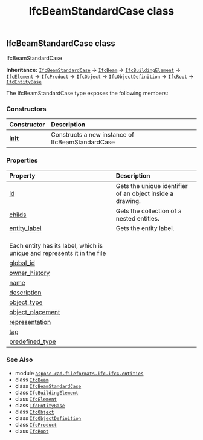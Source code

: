 ﻿---
title: IfcBeamStandardCase class
second_title: Aspose.CAD for Python via .NET API References
description: 
type: docs
weight: 390
url: /python-net/aspose.cad.fileformats.ifc.ifc4.entities/ifcbeamstandardcase/
is_root: false
---

## IfcBeamStandardCase class

IfcBeamStandardCase



**Inheritance:** [`IfcBeamStandardCase`](/cad/python-net/aspose.cad.fileformats.ifc.ifc4.entities/ifcbeamstandardcase) → 
[`IfcBeam`](/cad/python-net/aspose.cad.fileformats.ifc.ifc4.entities/ifcbeam) → 
[`IfcBuildingElement`](/cad/python-net/aspose.cad.fileformats.ifc.ifc4.entities/ifcbuildingelement) → 
[`IfcElement`](/cad/python-net/aspose.cad.fileformats.ifc.ifc4.entities/ifcelement) → 
[`IfcProduct`](/cad/python-net/aspose.cad.fileformats.ifc.ifc4.entities/ifcproduct) → 
[`IfcObject`](/cad/python-net/aspose.cad.fileformats.ifc.ifc4.entities/ifcobject) → 
[`IfcObjectDefinition`](/cad/python-net/aspose.cad.fileformats.ifc.ifc4.entities/ifcobjectdefinition) → 
[`IfcRoot`](/cad/python-net/aspose.cad.fileformats.ifc.ifc4.entities/ifcroot) → 
[`IfcEntityBase`](/cad/python-net/aspose.cad.fileformats.ifc/ifcentitybase)



The IfcBeamStandardCase type exposes the following members:

### Constructors
| Constructor | Description |
| :- | :- |
| [__init__](/cad/python-net/aspose.cad.fileformats.ifc.ifc4.entities/ifcbeamstandardcase/__init__/#) | Constructs a new instance of IfcBeamStandardCase |


### Properties
| Property | Description |
| :- | :- |
| [id](/cad/python-net/aspose.cad.fileformats.ifc.ifc4.entities/ifcbeamstandardcase/id) | Gets the unique identifier of an object inside a drawing. |
| [childs](/cad/python-net/aspose.cad.fileformats.ifc.ifc4.entities/ifcbeamstandardcase/childs) | Gets the collection of a nested entities. |
| [entity_label](/cad/python-net/aspose.cad.fileformats.ifc.ifc4.entities/ifcbeamstandardcase/entity_label) | Gets the entity label.<br/>Each entity has its label, which is unique and represents it in the file |
| [global_id](/cad/python-net/aspose.cad.fileformats.ifc.ifc4.entities/ifcbeamstandardcase/global_id) |  |
| [owner_history](/cad/python-net/aspose.cad.fileformats.ifc.ifc4.entities/ifcbeamstandardcase/owner_history) |  |
| [name](/cad/python-net/aspose.cad.fileformats.ifc.ifc4.entities/ifcbeamstandardcase/name) |  |
| [description](/cad/python-net/aspose.cad.fileformats.ifc.ifc4.entities/ifcbeamstandardcase/description) |  |
| [object_type](/cad/python-net/aspose.cad.fileformats.ifc.ifc4.entities/ifcbeamstandardcase/object_type) |  |
| [object_placement](/cad/python-net/aspose.cad.fileformats.ifc.ifc4.entities/ifcbeamstandardcase/object_placement) |  |
| [representation](/cad/python-net/aspose.cad.fileformats.ifc.ifc4.entities/ifcbeamstandardcase/representation) |  |
| [tag](/cad/python-net/aspose.cad.fileformats.ifc.ifc4.entities/ifcbeamstandardcase/tag) |  |
| [predefined_type](/cad/python-net/aspose.cad.fileformats.ifc.ifc4.entities/ifcbeamstandardcase/predefined_type) |  |



### See Also
* module [`aspose.cad.fileformats.ifc.ifc4.entities`](..)
* class [`IfcBeam`](/cad/python-net/aspose.cad.fileformats.ifc.ifc4.entities/ifcbeam)
* class [`IfcBeamStandardCase`](/cad/python-net/aspose.cad.fileformats.ifc.ifc4.entities/ifcbeamstandardcase)
* class [`IfcBuildingElement`](/cad/python-net/aspose.cad.fileformats.ifc.ifc4.entities/ifcbuildingelement)
* class [`IfcElement`](/cad/python-net/aspose.cad.fileformats.ifc.ifc4.entities/ifcelement)
* class [`IfcEntityBase`](/cad/python-net/aspose.cad.fileformats.ifc/ifcentitybase)
* class [`IfcObject`](/cad/python-net/aspose.cad.fileformats.ifc.ifc4.entities/ifcobject)
* class [`IfcObjectDefinition`](/cad/python-net/aspose.cad.fileformats.ifc.ifc4.entities/ifcobjectdefinition)
* class [`IfcProduct`](/cad/python-net/aspose.cad.fileformats.ifc.ifc4.entities/ifcproduct)
* class [`IfcRoot`](/cad/python-net/aspose.cad.fileformats.ifc.ifc4.entities/ifcroot)

